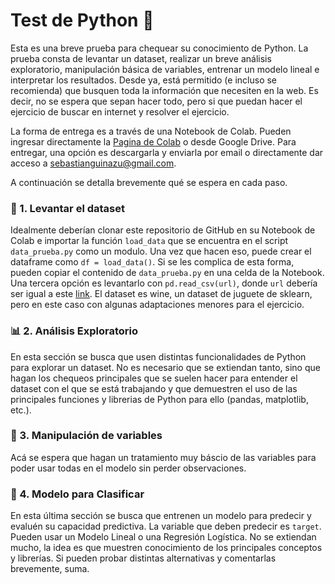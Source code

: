 # Test de Python 🐍

Esta es una breve prueba para chequear su conocimiento de Python. La prueba consta de levantar un dataset, realizar un breve análisis exploratorio, manipulación básica de variables, entrenar un modelo lineal e interpretar los resultados. Desde ya, está permitido (e incluso se recomienda) que busquen toda la información que necesiten en la web. Es decir, no se espera que sepan hacer todo, pero si que puedan hacer el ejercicio de buscar en internet y resolver el ejercicio. 

La forma de entrega es a través de una Notebook de Colab. Pueden ingresar directamente la [Pagina de Colab](https://colab.research.google.com/) o desde Google Drive. Para entregar, una opción es descargarla y enviarla por email o directamente dar acceso a sebastianguinazu@gmail.com. 

A continuación se detalla brevemente qué se espera en cada paso.

### 🎫 1. Levantar el dataset
Idealmente deberían clonar este repositorio de GitHub en su Notebook de Colab e importar la función `load_data` que se encuentra en el script `data_prueba.py` como un modulo. Una vez que hacen eso, puede crear el dataframe como `df = load_data()`. Si se les complica de esta forma, pueden copiar el contenido de `data_prueba.py` en una celda de la Notebook. Una tercera opción es levantarlo con `pd.read_csv(url)`, donde `url` debería ser igual a este [link](https://raw.githubusercontent.com/sebastianguinazu/python_test/main/wine.csv). El dataset es wine, un dataset de juguete de sklearn, pero en este caso con algunas adaptaciones menores para el ejercicio.

### 📊 2. Análisis Exploratorio
En esta sección se busca que usen distintas funcionalidades de Python para explorar un dataset. No es necesario que se extiendan tanto, sino que hagan los chequeos principales que se suelen hacer para entender el dataset con el que se está trabajando y que demuestren el uso de las principales funciones y librerias de Python para ello (pandas, matplotlib, etc.).

### 🔧 3. Manipulación de variables
Acá se espera que hagan un tratamiento muy báscio de las variables para poder usar todas en el modelo sin perder observaciones.

### 🎯 4. Modelo para Clasificar
En esta última sección se busca que entrenen un modelo para predecir y evaluén su capacidad predictiva. La variable que deben predecir es `target`. Pueden usar un Modelo Lineal o una Regresión Logística. No se extiendan mucho, la idea es que muestren conocimiento de los principales conceptos y librerías. Si pueden probar distintas alternativas y comentarlas brevemente, suma.
